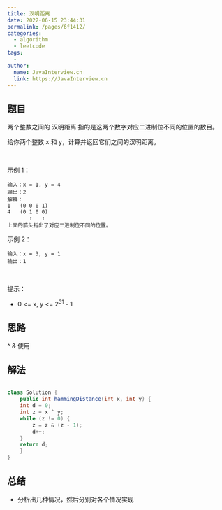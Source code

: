 ```yaml
---
title: 汉明距离
date: 2022-06-15 23:44:31
permalink: /pages/6f1412/
categories:
  - algorithm
  - leetcode
tags:
  - 
author: 
  name: JavaInterview.cn
  link: https://JavaInterview.cn
---
```


## 题目
两个整数之间的 汉明距离 指的是这两个数字对应二进制位不同的位置的数目。

给你两个整数 x 和 y，计算并返回它们之间的汉明距离。

 

示例 1：

    输入：x = 1, y = 4
    输出：2
    解释：
    1   (0 0 0 1)
    4   (0 1 0 0)
           ↑   ↑
    上面的箭头指出了对应二进制位不同的位置。
示例 2：

    输入：x = 3, y = 1
    输出：1
 

提示：

- 0 <= x, y <= 2<sup>31</sup> - 1


## 思路

^ & 使用

## 解法
```java

class Solution {
    public int hammingDistance(int x, int y) {
    int d = 0;
    int z = x ^ y;
    while (z != 0) {
        z = z & (z - 1);
        d++;
    }
    return d;
    }
}

```

## 总结

- 分析出几种情况，然后分别对各个情况实现 
